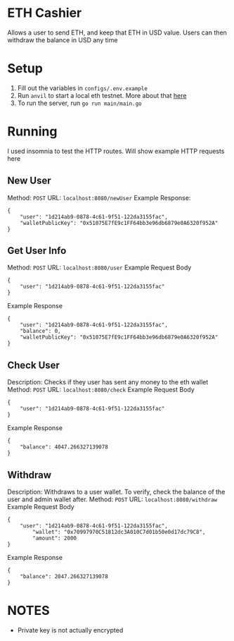 # ETH Cashier
Allows a user to send ETH, and keep that ETH in USD value. Users can then withdraw the balance in USD any time

# Setup
1. Fill out the variables in `configs/.env.example`
2. Run `anvil` to start a local eth testnet. More about that [here](https://book.getfoundry.sh/anvil/)
3. To run the server, run `go run main/main.go`

# Running
I used insomnia to test the HTTP routes. Will show example HTTP requests here

## New User
Method: `POST`
URL: `localhost:8080/newUser`
Example Response:
```
{
	"user": "1d214ab9-0878-4c61-9f51-122da3155fac",
	"walletPublicKey": "0x51075E7fE9c1FF64bb3e96db6879e0A6320f952A"
}
```

## Get User Info
Method: `POST`
URL: `localhost:8080/user`
Example Request Body
```
{
    "user": "1d214ab9-0878-4c61-9f51-122da3155fac"
}
```
Example Response
```
{
	"user": "1d214ab9-0878-4c61-9f51-122da3155fac",
	"balance": 0,
	"walletPublicKey": "0x51075E7fE9c1FF64bb3e96db6879e0A6320f952A"
}
```

## Check User
Description: Checks if they user has sent any money to the eth wallet
Method: `POST`
URL: `localhost:8080/check`
Example Request Body
```
{
    "user": "1d214ab9-0878-4c61-9f51-122da3155fac"
}
```
Example Response
```
{
	"balance": 4047.266327139078
}
```

## Withdraw
Description: Withdraws to a user wallet. To verify, check the balance of the user and admin wallet after.
Method: `POST`
URL: `localhost:8080/withdraw`
Example Request Body
```
{
    "user": "1d214ab9-0878-4c61-9f51-122da3155fac",
		"wallet": "0x70997970C51812dc3A010C7d01b50e0d17dc79C8",
		"amount": 2000
}
```
Example Response
```
{
	"balance": 2047.266327139078
}
```

# NOTES
- Private key is not actually encrypted
